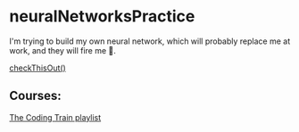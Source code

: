 # neuralNetworksPractice
I'm trying to build my own neural network, which will probably replace me at work, and they will fire me 🥺.

[checkThisOut()](https://erokhiin.github.io/neuralNetworksPractice/toy-neural-network)

## Courses: 
[The Coding Train playlist](https://www.youtube.com/watch?v=XJ7HLz9VYz0&list=PLRqwX-V7Uu6aCibgK1PTWWu9by6XFdCfh)

